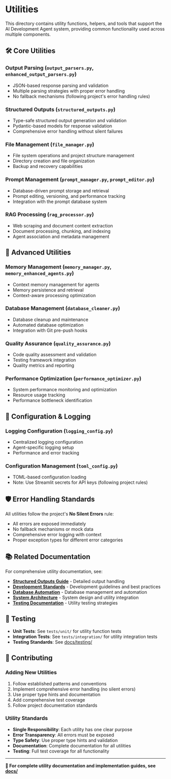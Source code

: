 # Utilities

This directory contains utility functions, helpers, and tools that support the AI Development Agent system, providing common functionality used across multiple components.

## 🛠️ Core Utilities

### **Output Parsing** (`output_parsers.py`, `enhanced_output_parsers.py`)
- JSON-based response parsing and validation
- Multiple parsing strategies with proper error handling
- No fallback mechanisms (following project's error handling rules)

### **Structured Outputs** (`structured_outputs.py`)
- Type-safe structured output generation and validation
- Pydantic-based models for response validation
- Comprehensive error handling without silent failures

### **File Management** (`file_manager.py`)
- File system operations and project structure management
- Directory creation and file organization
- Backup and recovery capabilities

### **Prompt Management** (`prompt_manager.py`, `prompt_editor.py`)
- Database-driven prompt storage and retrieval
- Prompt editing, versioning, and performance tracking
- Integration with the prompt database system

### **RAG Processing** (`rag_processor.py`)
- Web scraping and document content extraction
- Document processing, chunking, and indexing
- Agent association and metadata management

## 🚀 Advanced Utilities

### **Memory Management** (`memory_manager.py`, `memory_enhanced_agents.py`)
- Context memory management for agents
- Memory persistence and retrieval
- Context-aware processing optimization

### **Database Management** (`database_cleaner.py`)
- Database cleanup and maintenance
- Automated database optimization
- Integration with Git pre-push hooks

### **Quality Assurance** (`quality_assurance.py`)
- Code quality assessment and validation
- Testing framework integration
- Quality metrics and reporting

### **Performance Optimization** (`performance_optimizer.py`)
- System performance monitoring and optimization
- Resource usage tracking
- Performance bottleneck identification

## 🔧 Configuration & Logging

### **Logging Configuration** (`logging_config.py`)
- Centralized logging configuration
- Agent-specific logging setup
- Performance and error tracking

### **Configuration Management** (`toml_config.py`)
- TOML-based configuration loading
- Note: Use Streamlit secrets for API keys (following project rules)

## 🛡️ Error Handling Standards

All utilities follow the project's **No Silent Errors** rule:
- All errors are exposed immediately
- No fallback mechanisms or mock data
- Comprehensive error logging with context
- Proper exception types for different error categories

## 📚 Related Documentation

For comprehensive utility documentation, see:

- **[Structured Outputs Guide](../docs/guides/architecture/structured_outputs.md)** - Detailed output handling
- **[Development Standards](../docs/guides/development/)** - Development guidelines and best practices
- **[Database Automation](../docs/guides/database/)** - Database management and automation
- **[System Architecture](../docs/architecture/)** - System design and utility integration
- **[Testing Documentation](../docs/testing/)** - Utility testing strategies

## 🧪 Testing

- **Unit Tests**: See `tests/unit/` for utility function tests
- **Integration Tests**: See `tests/integration/` for utility integration tests
- **Testing Standards**: See [docs/testing/](../docs/testing/README.md)

## 🤝 Contributing

### Adding New Utilities
1. Follow established patterns and conventions
2. Implement comprehensive error handling (no silent errors)
3. Use proper type hints and documentation
4. Add comprehensive test coverage
5. Follow project documentation standards

### Utility Standards
- **Single Responsibility**: Each utility has one clear purpose
- **Error Transparency**: All errors must be exposed
- **Type Safety**: Use proper type hints and validation
- **Documentation**: Complete documentation for all utilities
- **Testing**: Full test coverage for all functionality

---

**📖 For complete utility documentation and implementation guides, see [docs/](../docs/README.md)**